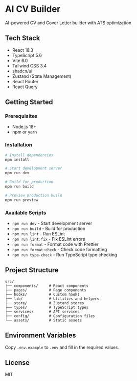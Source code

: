 # AI CV Builder

AI-powered CV and Cover Letter builder with ATS optimization.

## Tech Stack

- React 18.3
- TypeScript 5.6
- Vite 6.0
- Tailwind CSS 3.4
- shadcn/ui
- Zustand (State Management)
- React Router
- React Query

## Getting Started

### Prerequisites

- Node.js 18+ 
- npm or yarn

### Installation

```bash
# Install dependencies
npm install

# Start development server
npm run dev

# Build for production
npm run build

# Preview production build
npm run preview
```

### Available Scripts

- `npm run dev` - Start development server
- `npm run build` - Build for production
- `npm run lint` - Run ESLint
- `npm run lint:fix` - Fix ESLint errors
- `npm run format` - Format code with Prettier
- `npm run format:check` - Check code formatting
- `npm run type-check` - Run TypeScript type checking

## Project Structure

```
src/
├── components/     # React components
├── pages/          # Page components
├── hooks/          # Custom hooks
├── lib/            # Utilities and helpers
├── store/          # Zustand stores
├── types/          # TypeScript types
├── services/       # API services
├── config/         # Configuration files
└── assets/         # Static assets
```

## Environment Variables

Copy `.env.example` to `.env` and fill in the required values.

## License

MIT
